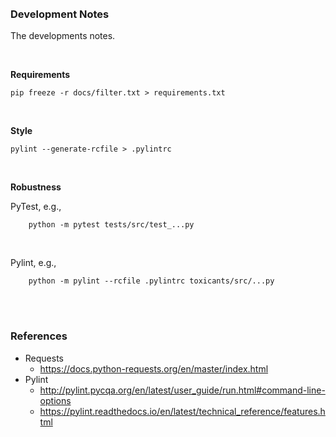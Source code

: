 
<br>
<br>

### Development Notes

The developments notes.

<br>

**Requirements**

```shell
pip freeze -r docs/filter.txt > requirements.txt
```

<br>

**Style**

```shell
pylint --generate-rcfile > .pylintrc
```

<br>

**Robustness**

PyTest, e.g.,

```shell
	python -m pytest tests/src/test_...py 
```

<br>

Pylint, e.g.,

```shell
	python -m pylint --rcfile .pylintrc toxicants/src/...py
```

<br>
<br>

### References

* Requests
  * https://docs.python-requests.org/en/master/index.html
* Pylint    
  * http://pylint.pycqa.org/en/latest/user_guide/run.html#command-line-options
  * https://pylint.readthedocs.io/en/latest/technical_reference/features.html

<br>
<br>
<br>
<br>
